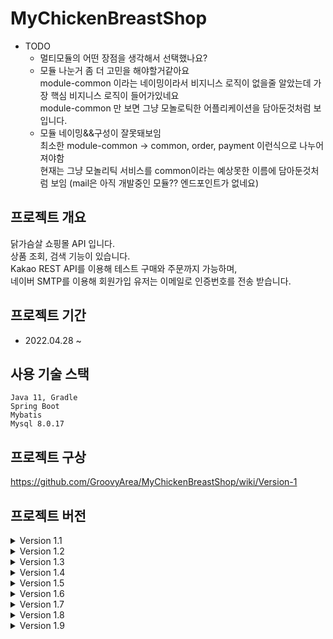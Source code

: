 # MyChickenBreastShop

- TODO
    - 멀티모듈의 어떤 장점을 생각해서 선택했나요?
    - 모듈 나눈거 좀 더 고민을 해야할거같아요  
        module-common 이라는 네이밍이라서 비지니스 로직이 없을줄 알았는데 가장 핵심 비지니스 로직이 들어가있네요  
        module-common 만 보면 그냥 모놀로틱한 어플리케이션을 담아둔것처럼 보입니다. 
    - 모듈 네이밍&&구성이 잘못돼보임  
        최소한 module-common -> common, order, payment 이런식으로 나누어져야함  
        현재는 그냥 모놀리틱 서비스를 common이라는 예상못한 이름에 담아둔것처럼 보임 
        (mail은 아직 개발중인 모듈?? 엔드포인트가 없네요) 

 
## 프로젝트 개요
닭가슴살 쇼핑몰 API 입니다.  
상품 조회, 검색 기능이 있습니다.  
Kakao REST API를 이용해 테스트 구매와 주문까지 가능하며,  
네이버 SMTP를 이용해 회원가입 유저는 이메일로 인증번호를 전송 받습니다.  

## 프로젝트 기간
- 2022.04.28 ~ 

## 사용 기술 스택
```
Java 11, Gradle
Spring Boot
Mybatis
Mysql 8.0.17
```

## 프로젝트 구상
https://github.com/GroovyArea/MyChickenBreastShop/wiki/Version-1

## 프로젝트 버전
<details>
<summary>Version 1.1</summary>
<div markdown = "1">
https://github.com/GroovyArea/MyChickenBreastShop/wiki/Version-1.1
</div>
</details>

<details>
<summary>Version 1.2</summary>
<div markdown = "1">
https://github.com/GroovyArea/MyChickenBreastShop/wiki/Version-1.2
</div>
</details>

<details>
<summary>Version 1.3</summary>
<div markdown = "1">
https://github.com/GroovyArea/MyChickenBreastShop/wiki/Version-1.3-(2022.05.17~)
</div>
</details>

<details>
<summary>Version 1.4</summary>
<div markdown = "1">
https://github.com/GroovyArea/MyChickenBreastShop/wiki/Version-1.4-(2022.05.24~) 
</div>
</details>


<details>
<summary>Version 1.5</summary>
<div markdown = "1">
https://github.com/GroovyArea/MyChickenBreastShop/wiki/Version-1.5-(2022.05.31~) 
</div>
</details>

<details>
<summary>Version 1.6</summary>
<div markdown = "1">
https://github.com/GroovyArea/MyChickenBreastShop/wiki/Version-1.6-(2022.06.06~) 
</div>
</details>

<details>
<summary>Version 1.7</summary>
<div markdown = "1">
https://github.com/GroovyArea/MyChickenBreastShop/wiki/Version-1.7-(2022.06.22~) 
</div>
</details>

<details>
<summary>Version 1.8</summary>
<div markdown = "1">
https://github.com/GroovyArea/MyChickenBreastShop/wiki/Version-1.8-(2022.07.05~) 
</div>
</details>

<details>
<summary>Version 1.9</summary>
<div markdown = "1">
https://github.com/GroovyArea/MyChickenBreastShop/wiki/Version-1.9-(2022.07.11~) 
</div>
</details>
